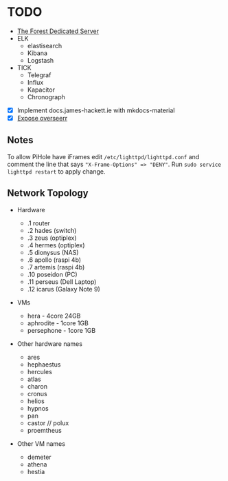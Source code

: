 # TODO

- [The Forest Dedicated Server](https://hub.docker.com/r/jammsen/the-forest-dedicated-server)
- ELK
  - elastisearch
  - Kibana
  - Logstash
- TICK
  - Telegraf
  - Influx
  - Kapacitor
  - Chronograph
- [x] Implement docs.james-hackett.ie with mkdocs-material
- [x] [Expose overseerr](https://docs.overseerr.dev/extending-overseerr/reverse-proxy)

## Notes

To allow PiHole have iFrames edit `/etc/lighttpd/lighttpd.conf` and comment the line that says `"X-Frame-Options" => "DENY"`.
Run `sudo service lighttpd restart` to apply change.

## Network Topology

- Hardware
  - .1 router
  - .2 hades (switch)
  - .3 zeus (optiplex)
  - .4 hermes (optiplex)
  - .5 dionysus (NAS)
  - .6 apollo (raspi 4b)
  - .7 artemis (raspi 4b)
  - .10 poseidon (PC)
  - .11 perseus (Dell Laptop)
  - .12 icarus (Galaxy Note 9)

- VMs
  - hera - 4core 24GB
  - aphrodite - 1core 1GB
  - persephone - 1core 1GB

- Other hardware names
  - ares
  - hephaestus
  - hercules
  - atlas
  - charon
  - cronus
  - helios
  - hypnos
  - pan
  - castor // polux
  - proemtheus

- Other VM names
  - demeter
  - athena
  - hestia
